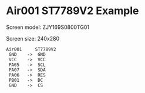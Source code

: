 # Air001 ST7789V2 Example

Screen model: ZJY169S0800TG01

Screen size: 240x280

```
Air001     ST7789V2
 GND    ->  GND
 VCC    ->  VCC
 PA05   ->  SCL
 PA07   ->  SDA
 PA06   ->  RES
 PB01   ->  DC
 GND    ->  CS
```

